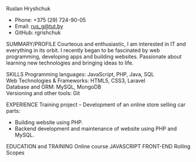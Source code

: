 Ruslan Hryshchuk

- Phone: +375 (29) 724-90-05
- Email: rus_g@tut.by
- GitHub: rgrishchuk

SUMMARY/PROFILE
Courteous and enthusiastic, I am interested in IT and everything in its orbit. I recently began to be fascinated by web programming, developing apps and building websites. Passionate about learning new technologies and bringing ideas to life.

SKILLS
Programming languages: JavaScript, PHP, Java, SQL  
Web Technologies & Frameworks: HTML5, CSS3, Laravel  
Database and ORM: MySQL, MongoDB  
Versioning and other tools: Git

EXPERIENCE
Training project – Development of an online store selling car parts:
-	Building website using PHP.
-	Backend development and maintenance of website using PHP and MySQL.

EDUCATION and TRAINING
Online course JAVASCRIPT FRONT-END Rolling Scopes
